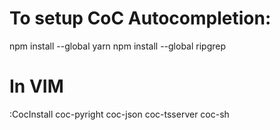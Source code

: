 # To setup CoC Autocompletion:

  npm install --global yarn
  npm install --global ripgrep

# In VIM
  :CocInstall coc-pyright coc-json coc-tsserver coc-sh
